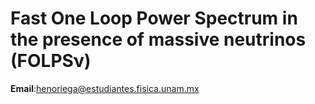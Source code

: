 # Fast One Loop Power Spectrum in the presence of massive neutrinos (FOLPSν)


**Email**:henoriega@estudiantes.fisica.unam.mx
